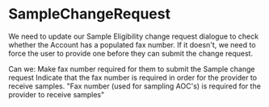 # SampleChangeRequest

We need to update our Sample Eligibility change request dialogue to check whether the Account has a populated fax number. If it doesn't, we need to force the user to provide one before they can submit the change request.

Can we:
Make fax number required for them to submit the Sample change request
Indicate that the fax number is required in order for the provider to receive samples. "Fax number (used for sampling AOC's) is required for the provider to receive samples"
